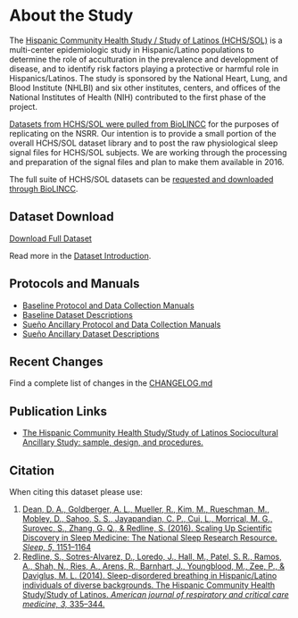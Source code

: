 # About the Study

The [Hispanic Community Health Study / Study of Latinos (HCHS/SOL)](https://www2.cscc.unc.edu/hchs/) is a multi-center epidemiologic study in Hispanic/Latino populations to determine the role of acculturation in the prevalence and development of disease, and to identify risk factors playing a protective or harmful role in Hispanics/Latinos. The study is sponsored by the National Heart, Lung, and Blood Institute (NHLBI) and six other institutes, centers, and offices of the National Institutes of Health (NIH) contributed to the first phase of the project.

[Datasets from HCHS/SOL were pulled from BioLINCC](https://biolincc.nhlbi.nih.gov/studies/hchssol/?q=hchs) for the purposes of replicating on the NSRR. Our intention is to provide a small portion of the overall HCHS/SOL dataset library and to post the raw physiological sleep signal files for HCHS/SOL subjects. We are working through the processing and preparation of the signal files and plan to make them available in 2016.

The full suite of HCHS/SOL datasets can be [requested and downloaded through BioLINCC](https://biolincc.nhlbi.nih.gov/studies/hchssol/?q=hchs).

## Dataset Download

<a href=":files_path:/datasets" class="btn btn-success btn-lg">Download Full Dataset</a>

Read more in the [Dataset Introduction](:pages_path:/dataset-introduction.md).

## Protocols and Manuals

- [Baseline Protocol and Data Collection Manuals](:files_path:/documentation?f=HCHS_SOL_Baseline_Protocol_and_Data_Collection_Manuals.zip)
- [Baseline Dataset Descriptions](:files_path:/documentation?f=HCHS_SOL_Baseline_Dataset_Descriptions.zip)
- [Sueño Ancillary Protocol and Data Collection Manuals](:files_path:/documentation?f=HCHS_SOL_Sueno_Ancillary_Study_Protocol_and_Data_Collection_Manuals.zip)
- [Sueño Ancillary Dataset Descriptions](:files_path:/documentation?f=HCHS_SOL_Sueno_Ancillary_Study_Dataset_Descriptions.zip)

## Recent Changes

Find a complete list of changes in the [CHANGELOG.md](:pages_path:/CHANGELOG.md)

## Publication Links

- [The Hispanic Community Health Study/Study of Latinos Sociocultural Ancillary Study: sample, design, and procedures.](http://www.ncbi.nlm.nih.gov/pubmed/24620452)

## Citation

When citing this dataset please use:

1. [Dean, D. A., Goldberger, A. L., Mueller, R., Kim, M., Rueschman, M., Mobley, D., Sahoo, S. S., Jayapandian, C. P., Cui, L., Morrical, M. G., Surovec, S., Zhang, G. Q., & Redline, S. (2016). Scaling Up Scientific Discovery in Sleep Medicine: The National Sleep Research Resource. *Sleep, 5,* 1151–1164](http://www.ncbi.nlm.nih.gov/pubmed/27070134)
2. [Redline, S., Sotres-Alvarez, D., Loredo, J., Hall, M., Patel, S. R., Ramos, A., Shah, N., Ries, A., Arens, R., Barnhart, J., Youngblood, M., Zee, P., & Daviglus, M. L. (2014). Sleep-disordered breathing in Hispanic/Latino individuals of diverse backgrounds. The Hispanic Community Health Study/Study of Latinos. *American journal of respiratory and critical care medicine, 3,* 335–344.](http://www.ncbi.nlm.nih.gov/pubmed/24392863/)
